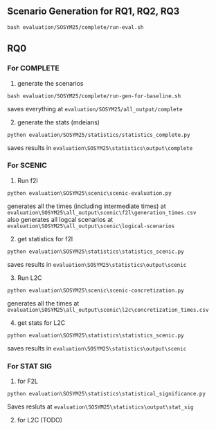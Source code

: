 ## Scenario Generation for RQ1, RQ2, RQ3
```
bash evaluation/SOSYM25/complete/run-eval.sh
```

## RQ0

### For COMPLETE

1. generate the scenarios
```
bash evaluation/SOSYM25/complete/run-gen-for-baseline.sh
```
saves everything at `evaluation/SOSYM25/all_output/complete`

2. generate the stats (mdeians)
```
python evaluation/SOSYM25/statistics/statistics_complete.py
```
saves results in `evaluation\SOSYM25\statistics\output\complete`



### For SCENIC

1. Run f2l
```
python evaluation\SOSYM25\scenic\scenic-evaluation.py
```
generates all the times (including intermediate times) at `evaluation\SOSYM25\all_output\scenic\f2l\generation_times.csv`
<br>
also generates all logcal scenarios at `evaluation\SOSYM25\all_output\scenic\logical-scenarios`

2. get statistics for f2l
```
python evaluation\SOSYM25\statistics\statistics_scenic.py
```
saves results in `evaluation\SOSYM25\statistics\output\scenic`

3. Run L2C
```
python evaluation\SOSYM25\scenic\scenic-concretization.py
```
generates all the times at `evaluation\SOSYM25\all_output\scenic\l2c\concretization_times.csv`

4. get stats for L2C
```
python evaluation\SOSYM25\statistics\statistics_scenic.py
```
saves results in `evaluation\SOSYM25\statistics\output\scenic`


### For STAT SIG

1. for F2L
```
python evaluation\SOSYM25\statistics\statistical_significance.py
```
Saves resluts at `evaluation\SOSYM25\statistics\output\stat_sig`

2. for L2C (TODO)